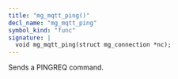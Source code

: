 ```yaml
---
title: "mg_mqtt_ping()"
decl_name: "mg_mqtt_ping"
symbol_kind: "func"
signature: |
  void mg_mqtt_ping(struct mg_connection *nc);
---
```


Sends a PINGREQ command. 

